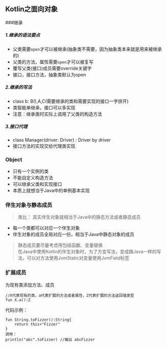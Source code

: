 ## Kotlin之面向对象

###继承
##### 1.继承的语法要点
	
* 父类需要`open`才可以被继承(抽象类不需要，因为抽象类本来就是用来被继承的)
* 父类的方法，属性需要`open`才可以被复写
* 覆写父类(接口)成员需要override关键字
* 接口，接口方法，抽象类默认为open

##### 2.继承的写法
*  class b: B(),A,C(需要继承的类和需要实现的接口一字排开)
* 类智能单继承，接口可以多实现
* 注意：继承类时实际上调用了父类的构造方法

##### 3.接口代理

* class Manager(driver: Driver) : Driver by driver
* 接口方法的实现交给代理类实现

### Object

* 只有一个实例的类
* 不能自定义构造方法
* 可以继承父类和实现接口
* 本质上就想当于Java中的单例基本实现

### 伴生对象与静态成员

> 类比： 其实伴生对象就相当于Java中的静态方法或者静态成员

* 每一个类都可以对应一个伴生对象
* 伴生对象的成员全局对应一份，相当于Java中静态对象的成员

> 静态成员要尽量考虑用包级函数、变量替换				
> 在Java中使用Kotlin的伴生对象时，为了方变写法，变成跟Java一样的写法，可以对方法使用JvmStatic对变量使用JvmField标签

### 扩展成员

为现有类添加方法、成员

	//X代表现有的类，a代表扩展的方法或者属性，Z代表扩展的方法返回值类型
	fun X.a():Z	
	
代码示例：

	fun String.toFizzer():String{
    	return this+"Fizzer"
	}
	调用：
	println("abc".toFizzer)	//输出 abcFizzer
	
	
	


	
	